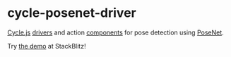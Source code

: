 # cycle-posenet-driver

[Cycle.js](http://cycle.js.org/) [drivers](https://cycle.js.org/drivers.html) and action [components](https://cycle.js.org/components.html) for pose detection using [PoseNet](https://github.com/tensorflow/tfjs-models/tree/master/posenet).

Try [the demo](https://stackblitz.com/edit/cycle-robot-drivers-demos-posenet) at StackBlitz!
